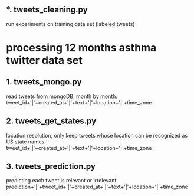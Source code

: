 ## *. tweets_cleaning.py
run experiments on training data set (labeled tweets) 

# processing 12 months asthma twitter data set 

## 1. tweets_mongo.py
read tweets from mongoDB, month by month.
tweet_id+'|'+created_at+'|'+text+'|'+location+'|'+time_zone

## 2. tweets_get_states.py
location resolution, only keep tweets whose location can be recognized as US state names.
tweet_id+'|'+created_at+'|'+text+'|'+location+'|'+time_zone

## 3. tweets_prediction.py
predicting each tweet is relevant or irrelevant
prediction+'|'+tweet_id+'|'+created_at+'|'+text+'|'+location+'|'+time_zone
